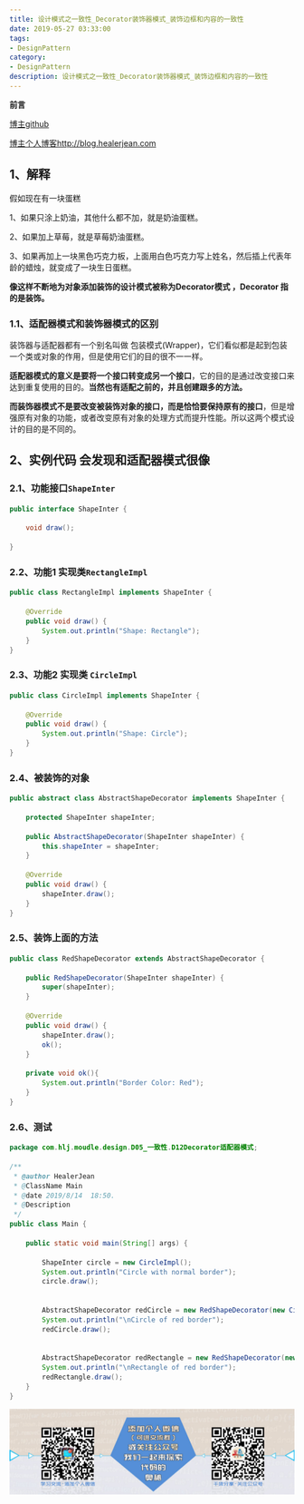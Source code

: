 ```yaml
---
title: 设计模式之一致性_Decorator装饰器模式_装饰边框和内容的一致性
date: 2019-05-27 03:33:00
tags: 
- DesignPattern
category: 
- DesignPattern
description: 设计模式之一致性_Decorator装饰器模式_装饰边框和内容的一致性
---
```


<!-- 

https://raw.githubusercontent.com/HealerJean/HealerJean.github.io/master/blogImages/
　　首行缩进

<font  clalss="healerColor" color="red" size="5" >     </font>

<font  clalss="healerSize"  size="5" >     </font>
-->




**前言**    

[博主github](https://github.com/HealerJean)     

[博主个人博客http://blog.healerjean.com](http://HealerJean.github.io)       






## 1、解释



假如现在有一块蛋糕   

1、如果只涂上奶油，其他什么都不加，就是奶油蛋糕。    

2、如果加上草莓，就是草莓奶油蛋糕。     

3、如果再加上一块黑色巧克力板，上面用白色巧克力写上姓名，然后插上代表年龄的蜡烛，就变成了一块生日蛋糕。     

**像这样不断地为对象添加装饰的设计模式被称为Decorator模式 ，Decorator 指的是装饰。**





### 1.1、适配器模式和装饰器模式的区别

装饰器与适配器都有一个别名叫做 包装模式(Wrapper)，它们看似都是起到包装一个类或对象的作用，但是使用它们的目的很不一一样。       



**适配器模式的意义是要将一个接口转变成另一个接口**，它的目的是通过改变接口来达到重复使用的目的。**当然也有适配之前的，并且创建跟多的方法。**       

**而装饰器模式不是要改变被装饰对象的接口，而是恰恰要保持原有的接口**，但是增强原有对象的功能，或者改变原有对象的处理方式而提升性能。所以这两个模式设计的目的是不同的。



## 2、实例代码 会发现和适配器模式很像

### 2.1、功能接口`ShapeInter`



```java
public interface ShapeInter {

    void draw();

}

```



### 2.2、功能1 实现类`RectangleImpl`

```java
public class RectangleImpl implements ShapeInter {

    @Override
    public void draw() {
        System.out.println("Shape: Rectangle");
    }
}

```



### 2.3、功能2 实现类 `CircleImpl`

```java
public class CircleImpl implements ShapeInter {

    @Override
    public void draw() {
        System.out.println("Shape: Circle");
    }
}
```



### 2.4、被装饰的对象

```java
public abstract class AbstractShapeDecorator implements ShapeInter {

    protected ShapeInter shapeInter;

    public AbstractShapeDecorator(ShapeInter shapeInter) {
        this.shapeInter = shapeInter;
    }

    @Override
    public void draw() {
        shapeInter.draw();
    }
}

```



### 2.5、装饰上面的方法

```java
public class RedShapeDecorator extends AbstractShapeDecorator {

    public RedShapeDecorator(ShapeInter shapeInter) {
        super(shapeInter);
    }

    @Override
    public void draw() {
        shapeInter.draw();
        ok();
    }

    private void ok(){
        System.out.println("Border Color: Red");
    }
}
```



### 2.6、测试

```java
package com.hlj.moudle.design.D05_一致性.D12Decorator适配器模式;

/**
 * @author HealerJean
 * @ClassName Main
 * @date 2019/8/14  18:50.
 * @Description
 */
public class Main {

    public static void main(String[] args) {

        ShapeInter circle = new CircleImpl();
        System.out.println("Circle with normal border");
        circle.draw();


        AbstractShapeDecorator redCircle = new RedShapeDecorator(new CircleImpl());
        System.out.println("\nCircle of red border");
        redCircle.draw();


        AbstractShapeDecorator redRectangle = new RedShapeDecorator(new RectangleImpl());
        System.out.println("\nRectangle of red border");
        redRectangle.draw();
    }
}

```

















        
        
        
![](https://raw.githubusercontent.com/HealerJean/HealerJean.github.io/master/assets/img/artical_bottom.jpg)




<!-- Gitalk 评论 start  -->

<link rel="stylesheet" href="https://unpkg.com/gitalk/dist/gitalk.css">
<script src="https://unpkg.com/gitalk@latest/dist/gitalk.min.js"></script> 
<div id="gitalk-container"></div>    
 <script type="text/javascript">
    var gitalk = new Gitalk({
		clientID: `1d164cd85549874d0e3a`,
		clientSecret: `527c3d223d1e6608953e835b547061037d140355`,
		repo: `HealerJean.github.io`,
		owner: 'HealerJean',
		admin: ['HealerJean'],
		id: 'XUWMCjGgFmwdxs01',
    });
    gitalk.render('gitalk-container');
</script> 


<!-- Gitalk end -->

